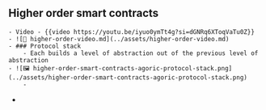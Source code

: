 ## Higher order smart contracts
	- Video - {{video https://youtu.be/iyuo0ymTt4g?si=dGNRq6XToqVaTu0Z}}
	- ![📄 higher-order-video.md](../assets/higher-order-video.md)
	- ### Protocol stack
		- Each builds a level of abstraction out of the previous level of abstraction
	- ![🖼 higher-order-smart-contracts-agoric-protocol-stack.png](../assets/higher-order-smart-contracts-agoric-protocol-stack.png)
		-
-